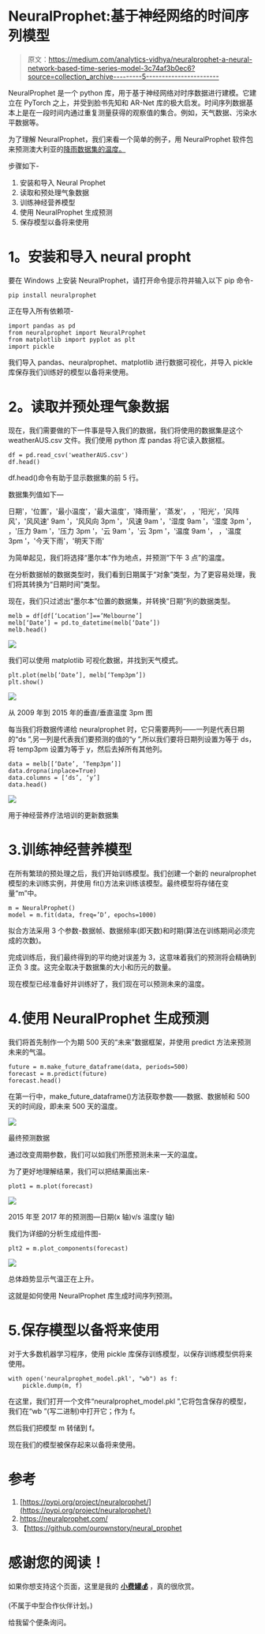 # NeuralProphet:基于神经网络的时间序列模型

> 原文：<https://medium.com/analytics-vidhya/neuralprophet-a-neural-network-based-time-series-model-3c74af3b0ec6?source=collection_archive---------5----------------------->

NeuralProphet 是一个 python 库，用于基于神经网络对时序数据进行建模。它建立在 PyTorch 之上，并受到脸书先知和 AR-Net 库的极大启发。时间序列数据基本上是在一段时间内通过重复测量获得的观察值的集合。例如，天气数据、污染水平数据等。

为了理解 NeuralProphet，我们来看一个简单的例子，用 NeuralProphet 软件包来预测澳大利亚的[降雨数据集的温度。](https://www.kaggle.com/jsphyg/weather-dataset-rattle-package)

步骤如下-

1.  安装和导入 Neural Prophet
2.  读取和预处理气象数据
3.  训练神经营养模型
4.  使用 NeuralProphet 生成预测
5.  保存模型以备将来使用

# **1。安装和导入 neural propht**

要在 Windows 上安装 NeuralProphet，请打开命令提示符并输入以下 pip 命令-

```
pip install neuralprophet
```

正在导入所有依赖项-

```
import pandas as pd 
from neuralprophet import NeuralProphet
from matplotlib import pyplot as plt
import pickle
```

我们导入 pandas、neuralprophet、matplotlib 进行数据可视化，并导入 pickle 库保存我们训练好的模型以备将来使用。

# **2。读取并预处理气象数据**

现在，我们需要做的下一件事是导入我们的数据，我们将使用的数据集是这个 weatherAUS.csv 文件。我们使用 python 库 pandas 将它读入数据框。

```
df = pd.read_csv('weatherAUS.csv')
df.head()
```

df.head()命令有助于显示数据集的前 5 行。

数据集列值如下—

日期'，'位置'，'最小温度'，'最大温度'，'降雨量'，'蒸发'，
，'阳光'，'风阵风'，'风风速' 9am '，'风风向 3pm '，'风速 9am '，'湿度 9am '，'湿度 3pm '，
，'压力 9am '，'压力 3pm '，'云 9am '，'云 3pm '，'温度 9am '，
，'温度 3pm '，'今天下雨'，'明天下雨'

为简单起见，我们将选择“墨尔本”作为地点，并预测“下午 3 点”的温度。

在分析数据帧的数据类型时，我们看到日期属于“对象”类型，为了更容易处理，我们将其转换为“日期时间”类型。

现在，我们只过滤出“墨尔本”位置的数据集，并转换“日期”列的数据类型。

```
melb = df[df[‘Location’]==’Melbourne’]
melb[‘Date’] = pd.to_datetime(melb[‘Date’])
melb.head()
```

![](img/1d4ab92d8b276a81ec77b500ec2713bd.png)

我们可以使用 matplotlib 可视化数据，并找到天气模式。

```
plt.plot(melb[‘Date’], melb[‘Temp3pm’])
plt.show()
```

![](img/3b74141925d786ecd59912fcbba0f2ab.png)

从 2009 年到 2015 年的垂直/垂直温度 3pm 图

每当我们将数据传递给 neuralprophet 时，它只需要两列——一列是代表日期的“ds ”,另一列是代表我们要预测的值的“y ”,所以我们要将日期列设置为等于 ds，将 temp3pm 设置为等于 y，然后去掉所有其他列。

```
data = melb[[‘Date’, ‘Temp3pm’]] 
data.dropna(inplace=True)
data.columns = [‘ds’, ‘y’] 
data.head()
```

![](img/dc50bb841fbb7d01f37597ff2a98bd40.png)

用于神经营养疗法培训的更新数据集

# 3.训练神经营养模型

在所有繁琐的预处理之后，我们开始训练模型。我们创建一个新的 neuralprophet 模型的未训练实例，并使用 fit()方法来训练该模型。最终模型将存储在变量“m”中。

```
m = NeuralProphet()
model = m.fit(data, freq=’D’, epochs=1000)
```

拟合方法采用 3 个参数-数据帧、数据频率(即天数)和时期(算法在训练期间必须完成的次数)。

完成训练后，我们最终得到的平均绝对误差为 3，这意味着我们的预测将会精确到正负 3 度。这完全取决于数据集的大小和历元的数量。

现在模型已经准备好并训练好了，我们现在可以预测未来的温度。

# 4.使用 NeuralProphet 生成预测

我们将首先制作一个为期 500 天的“未来”数据框架，并使用 predict 方法来预测未来的气温。

```
future = m.make_future_dataframe(data, periods=500)
forecast = m.predict(future)
forecast.head()
```

在第一行中，make_future_dataframe()方法获取参数——数据、数据帧和 500 天的时间段，即未来 500 天的温度。

![](img/efc41c3e0da3e66072b1ae941657599d.png)

最终预测数据

通过改变周期参数，我们可以如我们所愿预测未来一天的温度。

为了更好地理解结果，我们可以把结果画出来-

```
plot1 = m.plot(forecast)
```

![](img/3f73091e5b43bdd56785cc342aff4817.png)

2015 年至 2017 年的预测图—日期(x 轴)v/s 温度(y 轴)

我们为详细的分析生成组件图-

```
plt2 = m.plot_components(forecast)
```

![](img/b7646ba3cd0e0d35ac17e6bee5b73ef7.png)

总体趋势显示气温正在上升。

这就是如何使用 NeuralProphet 库生成时间序列预测。

# 5.保存模型以备将来使用

对于大多数机器学习程序，使用 pickle 库保存训练模型，以保存训练模型供将来使用。

```
with open('neuralprophet_model.pkl', "wb") as f:
    pickle.dump(m, f)
```

在这里，我们打开一个文件“neuralprophet_model.pkl ”,它将包含保存的模型，我们在“wb ”(写二进制)中打开它；作为 f。

然后我们把模型 m 转储到 f。

现在我们的模型被保存起来以备将来使用。

# 参考

1.  [https://pypi.org/project/neuralprophet/](https://pypi.org/project/neuralprophet/)
2.  https://neuralprophet.com/
3.  【https://github.com/ourownstory/neural_prophet 

# 感谢您的阅读！

如果你想支持这个页面，这里是我的 [**小费罐💰**](https://www.paypal.me/saandman) ，真的很欣赏。

(不属于中型合作伙伴计划。)

给我留个便条询问。